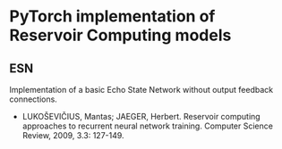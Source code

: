# PyTorch implementation of Reservoir Computing models

## ESN

Implementation of a basic Echo State Network without output feedback connections.

 - LUKOŠEVIČIUS, Mantas; JAEGER, Herbert. Reservoir computing approaches to recurrent neural network training. Computer Science Review, 2009, 3.3: 127-149.